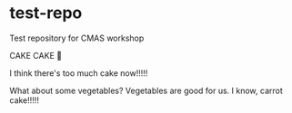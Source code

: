 # test-repo
 Test repository for CMAS workshop

 CAKE
 CAKE
 :tada:
 
 I think there's too much cake now!!!!!
 
 What about some vegetables? Vegetables are good for us.
 I know, carrot cake!!!!!
